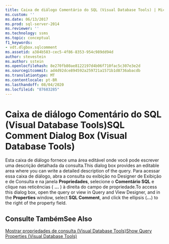 ```yaml
---
title: Caixa de diálogo Comentário do SQL (Visual Database Tools) | Microsoft Docs
ms.custom: ''
ms.date: 06/13/2017
ms.prod: sql-server-2014
ms.reviewer: ''
ms.technology: ssms
ms.topic: conceptual
f1_keywords:
- vdt.dlgbox.sqlcomment
ms.assetid: a384b583-cec5-4f86-8353-954c989dd94d
author: stevestein
ms.author: sstein
ms.openlocfilehash: 8e270fb80ae8122197d4b06f710fac5c307e3e2d
ms.sourcegitcommit: ad4d92dce894592a259721a1571b1d8736abacdb
ms.translationtype: MT
ms.contentlocale: pt-BR
ms.lasthandoff: 08/04/2020
ms.locfileid: "87683285"
---
```

# <a name="sql-comment-dialog-box-visual-database-tools"></a><span data-ttu-id="b25d8-102">Caixa de diálogo Comentário do SQL (Visual Database Tools)</span><span class="sxs-lookup"><span data-stu-id="b25d8-102">SQL Comment Dialog Box (Visual Database Tools)</span></span>
  <span data-ttu-id="b25d8-103">Esta caixa de diálogo fornece uma área editável onde você pode escrever uma descrição detalhada da consulta.</span><span class="sxs-lookup"><span data-stu-id="b25d8-103">This dialog box provides an editable area where you can write a detailed description of the query.</span></span> <span data-ttu-id="b25d8-104">Para acessar essa caixa de diálogo, abra a consulta ou exibição no Designer de Exibição e de Consulta e na janela **Propriedades**, selecione o **Comentário SQL** e clique nas reticências ( **...** ) à direita do campo de propriedade.</span><span class="sxs-lookup"><span data-stu-id="b25d8-104">To access this dialog box, open the query or view in Query and View Designer, and in the **Properties** window, select **SQL Comment**, and click the ellipsis (**...**) to the right of the property field.</span></span>  
  
## <a name="see-also"></a><span data-ttu-id="b25d8-105">Consulte Também</span><span class="sxs-lookup"><span data-stu-id="b25d8-105">See Also</span></span>  
 [<span data-ttu-id="b25d8-106">Mostrar propriedades de consulta &#40;Visual Database Tools&#41;</span><span class="sxs-lookup"><span data-stu-id="b25d8-106">Show Query Properties &#40;Visual Database Tools&#41;</span></span>](visual-database-tools.md)  
  
  
